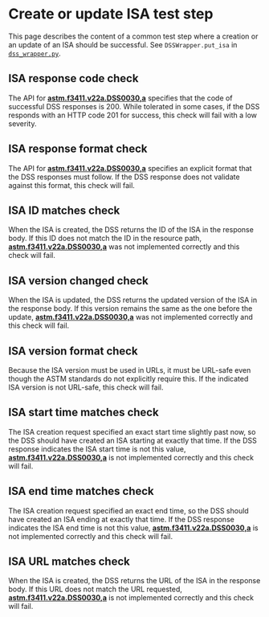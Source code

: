 # Create or update ISA test step

This page describes the content of a common test step where a creation or an update of an ISA should be successful.
See `DSSWrapper.put_isa` in [`dss_wrapper.py`](../../../dss_wrapper.py).

## ISA response code check

The API for **[astm.f3411.v22a.DSS0030,a](../../../../../../requirements/astm/f3411/v22a.md)** specifies that the code of successful DSS responses is 200. While tolerated in some cases, if the DSS responds with an HTTP code 201 for success, this check will fail with a low severity.

## ISA response format check

The API for **[astm.f3411.v22a.DSS0030,a](../../../../../../requirements/astm/f3411/v22a.md)** specifies an explicit format that the DSS responses must follow.  If the DSS response does not validate against this format, this check will fail.

## ISA ID matches check

When the ISA is created, the DSS returns the ID of the ISA in the response body.  If this ID does not match the ID in the resource path, **[astm.f3411.v22a.DSS0030,a](../../../../../../requirements/astm/f3411/v22a.md)** was not implemented correctly and this check will fail.

## ISA version changed check

When the ISA is updated, the DSS returns the updated version of the ISA in the response body.  If this version remains the same as the one before the update, **[astm.f3411.v22a.DSS0030,a](../../../../../../requirements/astm/f3411/v22a.md)** was not implemented correctly and this check will fail.

## ISA version format check

Because the ISA version must be used in URLs, it must be URL-safe even though the ASTM standards do not explicitly require this.  If the indicated ISA version is not URL-safe, this check will fail.

## ISA start time matches check

The ISA creation request specified an exact start time slightly past now, so the DSS should have created an ISA starting at exactly that time.  If the DSS response indicates the ISA start time is not this value, **[astm.f3411.v22a.DSS0030,a](../../../../../../requirements/astm/f3411/v22a.md)** is not implemented correctly and this check will fail.

## ISA end time matches check

The ISA creation request specified an exact end time, so the DSS should have created an ISA ending at exactly that time.  If the DSS response indicates the ISA end time is not this value, **[astm.f3411.v22a.DSS0030,a](../../../../../../requirements/astm/f3411/v22a.md)** is not implemented correctly and this check will fail.

## ISA URL matches check

When the ISA is created, the DSS returns the URL of the ISA in the response body.  If this URL does not match the URL requested, **[astm.f3411.v22a.DSS0030,a](../../../../../../requirements/astm/f3411/v22a.md)** is not implemented correctly and this check will fail.

